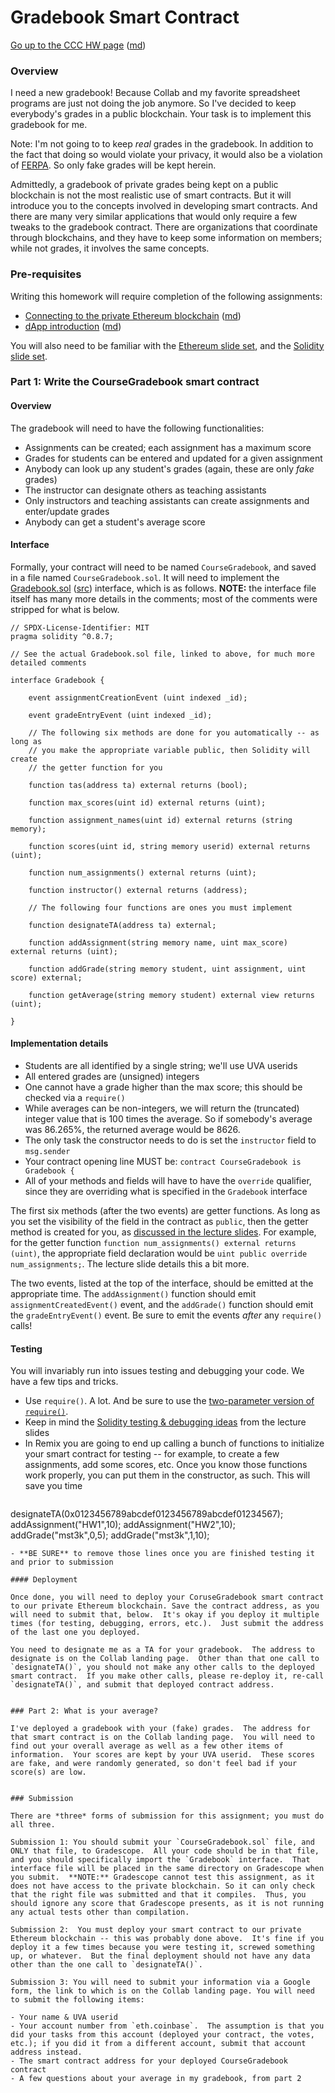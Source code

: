 Gradebook Smart Contract
=========================

[Go up to the CCC HW page](../index.html) ([md](../index.md))



### Overview

I need a new gradebook!  Because Collab and my favorite spreadsheet programs are just not doing the job anymore.  So I've decided to keep everybody's grades in a public blockchain.  Your task is to implement this gradebook for me.

Note: I'm not going to to keep *real* grades in the gradebook.  In addition to the fact that doing so would violate your privacy, it would also be a violation of [FERPA](https://www2.ed.gov/policy/gen/guid/fpco/ferpa/index.html).  So only fake grades will be kept herein.

Admittedly, a gradebook of private grades being kept on a public blockchain is not the most realistic use of smart contracts.  But it will introduce you to the concepts involved in developing smart contracts.  And there are many very similar applications that would only require a few tweaks to the gradebook contract.  There are organizations that coordinate through blockchains, and they have to keep some information on members; while not grades, it involves the same concepts.


### Pre-requisites

Writing this homework will require completion of the following assignments:

- [Connecting to the private Ethereum blockchain](../ethprivate/index.html) ([md](../ethprivate/index.md))
- [dApp introduction](../dappintro/index.html) ([md](../dappintro/index.md))

You will also need to be familiar with the [Ethereum slide set](../../slides/ethereum.html#/), and the [Solidity slide set](../../slides/solidity.html#/).


### Part 1: Write the CourseGradebook smart contract

#### Overview

The gradebook will need to have the following functionalities:

- Assignments can be created; each assignment has a maximum score
- Grades for students can be entered and updated for a given assignment
- Anybody can look up any student's grades (again, these are only *fake* grades)
- The instructor can designate others as teaching assistants
- Only instructors and teaching assistants can create assignments and enter/update grades
- Anybody can get a student's average score

#### Interface

Formally, your contract will need to be named `CourseGradebook`, and saved in a file named `CourseGradebook.sol`.  It will need to implement the [Gradebook.sol](Gradebook.sol.html) ([src](Gradebook.sol)) interface, which is as follows.  **NOTE:** the interface file itself has many more details in the comments; most of the comments were stripped for what is below.

```
// SPDX-License-Identifier: MIT
pragma solidity ^0.8.7;

// See the actual Gradebook.sol file, linked to above, for much more detailed comments

interface Gradebook {

    event assignmentCreationEvent (uint indexed _id);

    event gradeEntryEvent (uint indexed _id);

    // The following six methods are done for you automatically -- as long as
    // you make the appropriate variable public, then Solidity will create
    // the getter function for you
    
    function tas(address ta) external returns (bool);

    function max_scores(uint id) external returns (uint);

    function assignment_names(uint id) external returns (string memory);

    function scores(uint id, string memory userid) external returns (uint);

    function num_assignments() external returns (uint);

    function instructor() external returns (address);

    // The following four functions are ones you must implement

    function designateTA(address ta) external;

    function addAssignment(string memory name, uint max_score) external returns (uint);

    function addGrade(string memory student, uint assignment, uint score) external;

    function getAverage(string memory student) external view returns (uint);

}
```

#### Implementation details

- Students are all identified by a single string; we'll use UVA userids
- All entered grades are (unsigned) integers
- One cannot have a grade higher than the max score; this should be checked via a `require()`
- While averages can be non-integers, we will return the (truncated) integer value that is 100 times the average.  So if somebody's average was 86.265%, the returned average would be 8626.
- The only task the constructor needs to do is set the `instructor` field to `msg.sender`
- Your contract opening line MUST be: `contract CourseGradebook is Gradebook {`
- All of your methods and fields will have to have the `override` qualifier, since they are overriding what is specified in the `Gradebook` interface

The first six methods (after the two events) are getter functions.  As long as you set the visibility of the field in the contract as `public`, then the getter method is created for you, as [discussed in the lecture slides](../../slides/solidity.html#/getters).  For example, for the getter function `function num_assignments() external returns (uint)`, the appropriate field declaration would be `uint public override num_assignments;`.  The lecture slide details this a bit more.

The two events, listed at the top of the interface, should be emitted at the appropriate time.  The `addAssignment()` function should emit `assignmentCreatedEvent()` event, and the `addGrade()` function should emit the `gradeEntryEvent()` event.  Be sure to emit the events *after* any `require()` calls!


#### Testing

You will invariably run into issues testing and debugging your code.  We have a few tips and tricks.

- Use `require()`.  A lot.  And be sure to use the [two-parameter version of `require()`](../../slides/solidity.html#/require).
- Keep in mind the [Solidity testing & debugging ideas](../../slides/solidity.html#/debugging) from the lecture slides
- In Remix you are going to end up calling a bunch of functions to initialize your smart contract for testing -- for example, to create a few assignments, add some scores, etc.  Once you know those functions work properly, you can put them in the constructor, as such.  This will save you time 
  ```
designateTA(0x0123456789abcdef0123456789abcdef01234567);
addAssignment("HW1",10);
addAssignment("HW2",10);
addGrade("mst3k",0,5);
addGrade("mst3k",1,10);
```
- **BE SURE** to remove those lines once you are finished testing it and prior to submission

#### Deployment

Once done, you will need to deploy your CoruseGradebook smart contract to our private Ethereum blockchain. Save the contract address, as you will need to submit that, below.  It's okay if you deploy it multiple times (for testing, debugging, errors, etc.).  Just submit the address of the last one you deployed.

You need to designate me as a TA for your gradebook.  The address to designate is on the Collab landing page.  Other than that one call to `designateTA()`, you should not make any other calls to the deployed smart contract.  If you make other calls, please re-deploy it, re-call `designateTA()`, and submit that deployed contract address.


### Part 2: What is your average?

I've deployed a gradebook with your (fake) grades.  The address for that smart contract is on the Collab landing page.  You will need to find out your overall average as well as a few other items of information.  Your scores are kept by your UVA userid.  These scores are fake, and were randomly generated, so don't feel bad if your score(s) are low.


### Submission

There are *three* forms of submission for this assignment; you must do all three.

Submission 1: You should submit your `CourseGradebook.sol` file, and ONLY that file, to Gradescope.  All your code should be in that file, and you should specifically import the `Gradebook` interface.  That interface file will be placed in the same directory on Gradescope when you submit.  **NOTE:** Gradescope cannot test this assignment, as it does not have access to the private blockchain. So it can only check that the right file was submitted and that it compiles.  Thus, you should ignore any score that Gradescope presents, as it is not running any actual tests other than compilation.

Submission 2:  You must deploy your smart contract to our private Ethereum blockchain -- this was probably done above.  It's fine if you deploy it a few times because you were testing it, screwed something up, or whatever.  But the final deployment should not have any data other than the one call to `designateTA()`.

Submission 3: You will need to submit your information via a Google form, the link to which is on the Collab landing page. You will need to submit the following items:

- Your name & UVA userid
- Your account number from `eth.coinbase`.  The assumption is that you did your tasks from this account (deployed your contract, the votes, etc.); if you did it from a different account, submit that account address instead.
- The smart contract address for your deployed CourseGradebook contract
- A few questions about your average in my gradebook, from part 2
